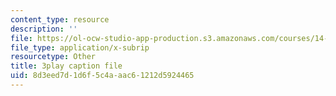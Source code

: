 ```yaml
---
content_type: resource
description: ''
file: https://ol-ocw-studio-app-production.s3.amazonaws.com/courses/14-73-the-challenge-of-world-poverty-spring-2011/8d3eed7d1d6f5c4aaac61212d5924465_nc7dDE4_3zs.vtt
file_type: application/x-subrip
resourcetype: Other
title: 3play caption file
uid: 8d3eed7d-1d6f-5c4a-aac6-1212d5924465
---
```

